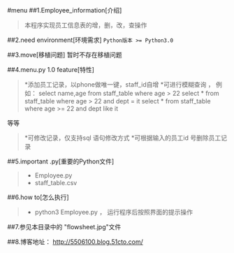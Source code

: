 #menu
##1.Employee_information[介绍]
>本程序实现员工信息表的增，删，改，查操作

##2.need environment[环境需求]
`Python版本 >= Python3.0`

##3.move[移植问题]
    暂时不存在移植问题

##4.menu.py 1.0 feature[特性]
>*添加员工记录，以phone做唯一键，staff_id自增
>*可进行模糊查询 ， 例如：
  select name,age from staff_table where age > 22
  select  * from staff_table where age > 22 and dept = it
  select  * from staff_table where age >= 22 and dept like it

  等等

>*可修改记录，仅支持sql 语句修改方式
>*可根据输入的员工id 号删除员工记录

##5.important .py[重要的Python文件]
>*	Employee.py
>*	staff_table.csv

##6.how to[怎么执行]
>* python3 Employee.py ， 运行程序后按照界面的提示操作

##7.参见本目录中的 "flowsheet.jpg"文件

##8.博客地址：
	http://5506100.blog.51cto.com/
	
	